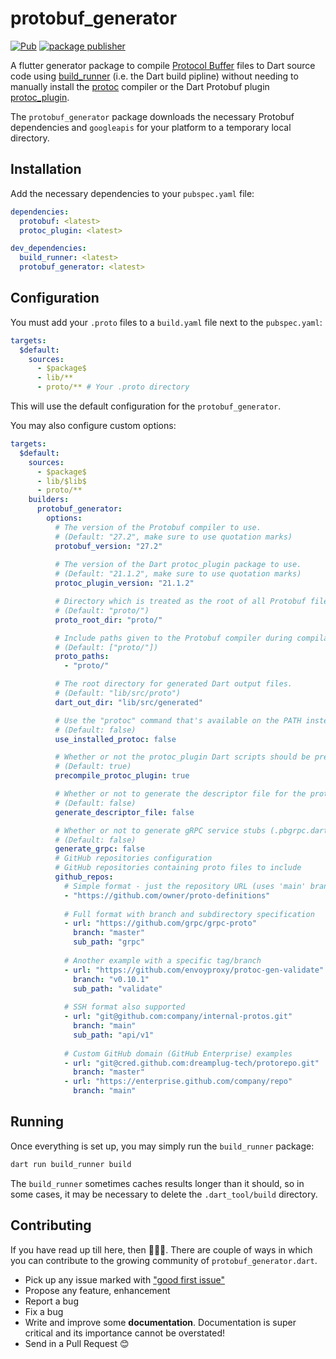 # protobuf_generator
[![Pub](https://img.shields.io/pub/v/protobuf_generator.svg)](https://pub.dev/packages/protobuf_generator)
[![package publisher](https://img.shields.io/pub/publisher/protobuf_generator.svg)](https://pub.dev/packages/protobuf_generator/publisher)

A flutter generator package to compile [Protocol Buffer](https://developers.google.com/protocol-buffers)
files to Dart source code using [build_runner](https://github.com/protocolbuffers/protobuf) (i.e.
the Dart build pipline) without needing to manually install the [protoc](https://github.com/protocolbuffers/protobuf)
compiler or the Dart Protobuf plugin [protoc_plugin](https://github.com/protocolbuffers/protobuf).

The `protobuf_generator` package downloads the necessary Protobuf dependencies and `googleapis` for your platform to a
temporary local directory.

## Installation

Add the necessary dependencies to your `pubspec.yaml` file:

```yaml
dependencies:
  protobuf: <latest>
  protoc_plugin: <latest>

dev_dependencies:
  build_runner: <latest>
  protobuf_generator: <latest>
```

## Configuration

You must add your `.proto` files to a `build.yaml` file next to the `pubspec.yaml`:

```yaml
targets:
  $default:
    sources:
      - $package$
      - lib/**
      - proto/** # Your .proto directory
```

This will use the default configuration for the `protobuf_generator`.

You may also configure custom options:

```yaml
targets:
  $default:
    sources:
      - $package$
      - lib/$lib$
      - proto/**
    builders:
      protobuf_generator:
        options:
          # The version of the Protobuf compiler to use.
          # (Default: "27.2", make sure to use quotation marks)
          protobuf_version: "27.2"
          
          # The version of the Dart protoc_plugin package to use.
          # (Default: "21.1.2", make sure to use quotation marks)
          protoc_plugin_version: "21.1.2"

          # Directory which is treated as the root of all Protobuf files.
          # (Default: "proto/")
          proto_root_dir: "proto/"

          # Include paths given to the Protobuf compiler during compilation.
          # (Default: ["proto/"])
          proto_paths:
            - "proto/"

          # The root directory for generated Dart output files.
          # (Default: "lib/src/proto")
          dart_out_dir: "lib/src/generated"

          # Use the "protoc" command that's available on the PATH instead of downloading one
          # (Default: false)
          use_installed_protoc: false

          # Whether or not the protoc_plugin Dart scripts should be precompiled for better performance.
          # (Default: true)
          precompile_protoc_plugin: true

          # Whether or not to generate the descriptor file for the proto files
          # (Default: false)
          generate_descriptor_file: false

          # Whether or not to generate gRPC service stubs (.pbgrpc.dart files)
          # (Default: false)
          generate_grpc: false
          # GitHub repositories configuration
          # GitHub repositories containing proto files to include
          github_repos:
            # Simple format - just the repository URL (uses 'main' branch and repository root)
            - "https://github.com/owner/proto-definitions"
            
            # Full format with branch and subdirectory specification
            - url: "https://github.com/grpc/grpc-proto"
              branch: "master"
              sub_path: "grpc"
              
            # Another example with a specific tag/branch
            - url: "https://github.com/envoyproxy/protoc-gen-validate"
              branch: "v0.10.1"
              sub_path: "validate"
              
            # SSH format also supported
            - url: "git@github.com:company/internal-protos.git"
              branch: "main"
              sub_path: "api/v1"
              
            # Custom GitHub domain (GitHub Enterprise) examples
            - url: "git@cred.github.com:dreamplug-tech/protorepo.git"
              branch: "master"
            - url: "https://enterprise.github.com/company/repo"
              branch: "main"
```

## Running

Once everything is set up, you may simply run the `build_runner` package:

```bash
dart run build_runner build
```

The `build_runner` sometimes caches results longer than it should, so in some cases, it may be necessary to delete the `.dart_tool/build` directory.


## Contributing

If you have read up till here, then 🎉🎉🎉. There are couple of ways in which you can contribute to
the growing community of `protobuf_generator.dart`.

- Pick up any issue marked with ["good first issue"](https://github.com/TamilKannanCV/protobuf_generator/issues?q=is%3Aissue+is%3Aopen+label%3A%22good+first+issue%22)
- Propose any feature, enhancement
- Report a bug
- Fix a bug
- Write and improve some **documentation**. Documentation is super critical and its importance
  cannot be overstated!
- Send in a Pull Request 😊